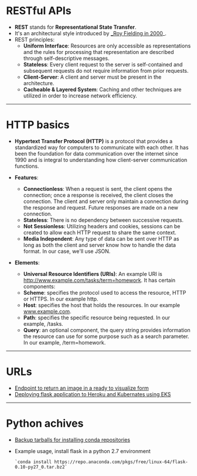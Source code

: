 # RESTful APIs
* **REST** stands for **Representational State Transfer**. 
* It's an architectural style introduced by [_Roy Fielding in 2000](https://www.ics.uci.edu/~fielding/pubs/dissertation/fielding_dissertation.pdf)_.
* REST principles: 
  * __Uniform Interface__: Resources are only accessible as representations and the rules for processing that representation are described through self-descriptive messages.
  * __Stateless__: Every client request to the server is self-contained and subsequent requests do not require information from prior requests.
  * __Client-Server__: A client and server must be present in the architecture.
  * __Cacheable & Layered System__: Caching and other techniques are utilized in order to increase network efficiency.

____________________________________________________________________________________________________________________________

# HTTP basics
* __Hypertext Transfer Protocol (HTTP)__ is a protocol that provides a standardized way for computers to communicate with each other. It has been the foundation for data communication over the internet since 1990 and is integral to understanding how client-server communication functions.

* __Features__:
  * __Connectionless__: When a request is sent, the client opens the connection; once a response is received, the client closes the connection. The client and server only maintain a connection during the response and request. Future responses are made on a new connection.
  * __Stateless__: There is no dependency between successive requests.
  * __Not Sessionless__: Utilizing headers and cookies, sessions can be created to allow each HTTP request to share the same context.
  * __Media Independent__: Any type of data can be sent over HTTP as long as both the client and server know how to handle the data format. In our case, we'll use JSON.
 
* __Elements__:
  * __Universal Resource Identifiers (URIs)__: An example URI is http://www.example.com/tasks/term=homework. It has certain components:
  * __Scheme__: specifies the protocol used to access the resource, HTTP or HTTPS. In our example http.
  * __Host__: specifies the host that holds the resources. In our example www.example.com.
  * __Path__: specifies the specific resource being requested. In our example, /tasks.
  * __Query__: an optional component, the query string provides information the resource can use for some purpose such as a search parameter. In our example, /term=homework.
_______________________________________________________________________________________________________________________
# URLs
* [Endpoint to return an image in a ready to visualize form](https://stackoverflow.com/questions/8637153/how-to-return-images-in-flask-response)
* [Deploying flask application to Heroku and Kubernates using EKS](https://github.com/sukkubm?tab=overview&from=2020-02-01&to=2020-02-29)
________________________________________________________________________________________________________________________
# Python achives
* [Backup tarballs for installing conda repositories](https://repo.anaconda.com/pkgs/free/linux-64/)
* Example usage, install flask in a python 2.7 environment
 
      `conda install https://repo.anaconda.com/pkgs/free/linux-64/flask-0.10-py27_0.tar.bz2`
